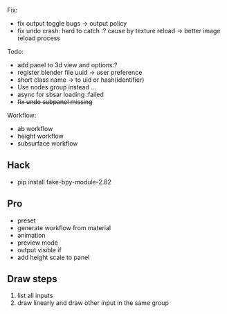 Fix:
* fix output toggle bugs -> output policy
* fix undo crash: hard to catch :? cause by texture reload -> better image reload process

Todo:
* add panel to 3d view and options:?
* register blender file uuid -> user preference 
* short class name -> to uid or hash(identifier)
* Use nodes group instead ... 
* async for sbsar loading :failed
* ~~fix undo subpanel missing~~


Workflow:
* ab workflow
* height workflow
* subsurface workflow


## Hack
* pip install fake-bpy-module-2.82


## Pro
* preset
* generate workflow from material
* animation
* preview mode
* output visible if
* add height scale to panel
## Draw steps
1. list all inputs
2. draw linearly and draw other input in the same group
